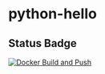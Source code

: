 # python-hello

## Status Badge

[![Docker Build and Push](https://github.com/jamesconfy/python-hello/actions/workflows/docker-build.yml/badge.svg)](https://github.com/jamesconfy/python-hello/actions/workflows/docker-build.yml)
